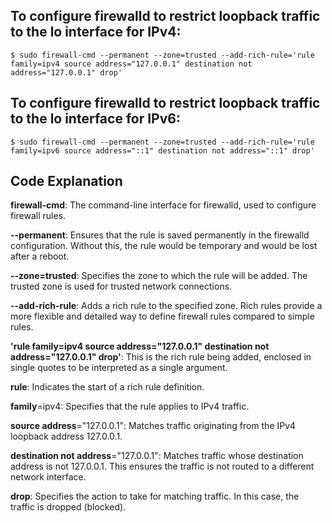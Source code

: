 ## To configure firewalld to restrict loopback traffic to the lo interface for IPv4:
    $ sudo firewall-cmd --permanent --zone=trusted --add-rich-rule='rule family=ipv4 source address="127.0.0.1" destination not address="127.0.0.1" drop'

## To configure firewalld to restrict loopback traffic to the lo interface for IPv6:
    $ sudo firewall-cmd --permanent --zone=trusted --add-rich-rule='rule family=ipv6 source address="::1" destination not address="::1" drop'

## Code Explanation

**firewall-cmd**: The command-line interface for firewalld, used to configure firewall rules.

**--permanent**: Ensures that the rule is saved permanently in the firewalld configuration. Without this, the rule would be temporary and would be lost after a reboot.

**--zone=trusted**: Specifies the zone to which the rule will be added. The trusted zone is used for trusted network connections.

**--add-rich-rule**: Adds a rich rule to the specified zone. Rich rules provide a more flexible and detailed way to define firewall rules compared to simple rules.

**'rule family=ipv4 source address="127.0.0.1" destination not address="127.0.0.1" drop'**: This is the rich rule being added, enclosed in single quotes to be     interpreted as a single argument.



**rule**: Indicates the start of a rich rule definition.

**family**=ipv4: Specifies that the rule applies to IPv4 traffic.

**source address**="127.0.0.1": Matches traffic originating from the IPv4 loopback address 127.0.0.1.

**destination not address**="127.0.0.1": Matches traffic whose destination address is not 127.0.0.1. This ensures the traffic is not routed to a different network interface.

**drop**: Specifies the action to take for matching traffic. In this case, the traffic is dropped (blocked).
